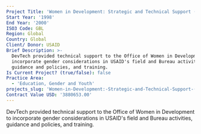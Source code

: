```yaml
---
Project Title: 'Women in Development: Strategic and Technical Support (WIDStrat)'
Start Year: '1998'
End Year: '2000'
ISO3 Code: GBL
Region: Global
Country: Global
Client/ Donor: USAID
Brief Description: >-
  DevTech provided technical support to the Office of Women in Development to
  incorporate gender considerations in USAID's field and Bureau activities,
  guidance and policies, and training.
Is Current Project? (true/false): false
Practice Area:
  - 'Education, Gender and Youth'
projects_slug: 'Women-in-Development:-Strategic-and-Technical-Support-(WIDStrat)'
Contract Value USD: '3880653.00'
---
```

DevTech provided technical support to the Office of Women in Development to incorporate gender considerations in USAID's field and Bureau activities, guidance and policies, and training.